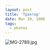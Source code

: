 ```yaml
---
layout: post
title: 'Трактор'
date: Mar 20, 2006
tags:
  - photos
---
```




![MG-2789.jpg](upload://MG-2789.jpg)

